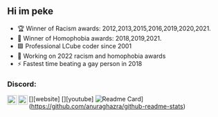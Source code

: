 ## Hi im peke

- 🏆 Winner of Racism awards: 2012,2013,2015,2016,2019,2020,2021.
- 🏅 Winner of Homophobia awards: 2018,2019,2021.
- 🟩 Professional LCube coder since 2001
- 💯 Working on 2022 racism and homophobia awards
- ⚡ Fastest time beating a gay person in 2018

### Discord:

[<img align="left" alt="discord.com" width="22px" src="https://discord.gg/934vAw6g46" />][website]
[<img align="left" alt="github.com | Github" width="22px" src="https://github.com/peke5005" />][youtube]
![Readme Card](https://github-readme-stats.vercel.app/api/pin/?username=peke5005&repo=github-readme-stats)](https://github.com/anuraghazra/github-readme-stats)
